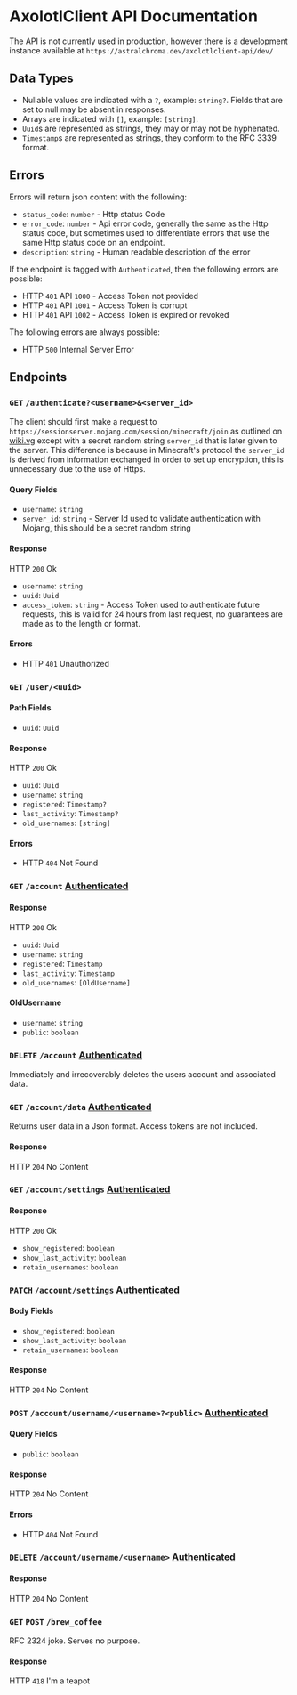 # AxolotlClient API Documentation

The API is not currently used in production, however there is a development instance available at
`https://astralchroma.dev/axolotlclient-api/dev/`

## Data Types
- Nullable values are indicated with a `?`, example: `string?`. Fields that are set to null may be absent in responses.
- Arrays are indicated with `[]`, example: `[string]`.
- `Uuid`s are represented as strings, they may or may not be hyphenated.
- `Timestamp`s are represented as strings, they conform to the RFC 3339 format.

## Errors
Errors will return json content with the following:
- `status_code`: `number` - Http status Code
- `error_code`: `number` - Api error code, generally the same as the Http status code, but sometimes used to
                           differentiate errors that use the same Http status code on an endpoint.
- `description`: `string` - Human readable description of the error

If the endpoint is tagged with `Authenticated`, then the following errors are possible:
- HTTP `401` API `1000` - Access Token not provided
- HTTP `401` API `1001` - Access Token is corrupt
- HTTP `401` API `1002` - Access Token is expired or revoked

The following errors are always possible:
- HTTP `500` Internal Server Error

## Endpoints
### `GET` `/authenticate?<username>&<server_id>`
The client should first make a request to `https://sessionserver.mojang.com/session/minecraft/join` as outlined on
[wiki.vg](https://wiki.vg/Protocol_Encryption#Client) except with a secret random string `server_id` that is later given
to the server. This difference is because in Minecraft's protocol the `server_id` is derived from information exchanged
in order to set up encryption, this is unnecessary due to the use of Https. 

#### Query Fields
- `username`: `string`
- `server_id`: `string` - Server Id used to validate authentication with Mojang, this should be a secret random string

#### Response
HTTP `200` Ok
- `username`: `string`
- `uuid`: `Uuid` 
- `access_token`: `string` - Access Token used to authenticate future requests, this is valid for 24 hours from last
                             request, no guarantees are made as to the length or format.

#### Errors
- HTTP `401` Unauthorized

### `GET` `/user/<uuid>`
#### Path Fields
- `uuid`: `Uuid`

#### Response
HTTP `200` Ok
- `uuid`: `Uuid`
- `username`: `string`
- `registered`: `Timestamp?`
- `last_activity`: `Timestamp?`
- `old_usernames`: `[string]`

#### Errors
- HTTP `404` Not Found

### `GET` `/account` [Authenticated](#Errors)
#### Response
HTTP `200` Ok
- `uuid`: `Uuid`
- `username`: `string`
- `registered`: `Timestamp`
- `last_activity`: `Timestamp`
- `old_usernames`: `[OldUsername]`

#### OldUsername
- `username`: `string`
- `public`: `boolean`

### `DELETE` `/account` [Authenticated](#Errors)
Immediately and irrecoverably deletes the users account and associated data.

### `GET` `/account/data` [Authenticated](#Errors)
Returns user data in a Json format. Access tokens are not included.

#### Response
HTTP `204` No Content

### `GET` `/account/settings` [Authenticated](#Errors)
#### Response
HTTP `200` Ok
- `show_registered`: `boolean`
- `show_last_activity`: `boolean`
- `retain_usernames`: `boolean`

### `PATCH` `/account/settings` [Authenticated](#Errors)
#### Body Fields
- `show_registered`: `boolean`
- `show_last_activity`: `boolean`
- `retain_usernames`: `boolean`

#### Response
HTTP `204` No Content

### `POST` `/account/username/<username>?<public>` [Authenticated](#Errors)
#### Query Fields
- `public`: `boolean`

#### Response
HTTP `204` No Content

#### Errors
- HTTP `404` Not Found

### `DELETE` `/account/username/<username>` [Authenticated](#Errors)
#### Response
HTTP `204` No Content

### `GET` `POST` `/brew_coffee`
RFC 2324 joke. Serves no purpose.

#### Response
HTTP `418` I'm a teapot
